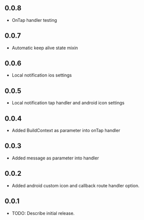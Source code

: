 ## 0.0.8

- OnTap handler testing

## 0.0.7

- Automatic keep alive state mixin

## 0.0.6

- Local notification ios settings

## 0.0.5

- Local notification tap handler and android icon settings

## 0.0.4

- Added BuildContext as parameter into onTap handler

## 0.0.3

- Added message as parameter into handler

## 0.0.2

- Added android custom icon and callback route handler option.

## 0.0.1

- TODO: Describe initial release.
